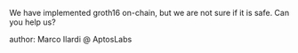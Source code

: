 We have implemented groth16 on-chain, but we are not sure if it is safe. Can you help us?

author: Marco Ilardi @ AptosLabs
